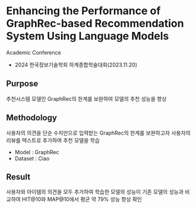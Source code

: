 # Enhancing the Performance of GraphRec-based Recommendation System Using Language Models
Academic Conference
    
  - 2024 한국정보기술학회 하계종합학술대회(2023.11.20)

## Purpose
추천시스템 모델인 GraphRec의 한계를 보완하여 모델의 추천 성능을 향상

## Methodology
사용자의 의견을 단순 수치만으로 입력받는 GraphRec의 한계를 보완하고자 사용자의 리뷰를 텍스트로 추가하여 추천 모델을 학습
	
  - Model : GraphRec
  - Dataset : Ciao

## Result
사용자와 아이템의 의견을 모두 추가하여 학습한 모델의 성능이 기존 모델의 성능과 비교하여 HIT@10와 MAP@10에서 평균 약 79% 성능 향상 확인 
